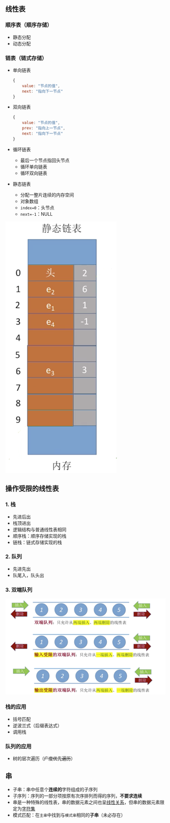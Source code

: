 ## 线性表

### 顺序表（顺序存储）

- 静态分配
- 动态分配

### 链表（链式存储）

- 单向链表

  ```js
  {
      value: "节点的值",
      next: "指向下一节点"
  }
  ```

- 双向链表

  ```js
  {
      value: "节点的值",
      prev: "指向上一节点",
      next: "指向下一节点"
  }
  ```

- 循环链表

  - 最后一个节点指回头节点
  - 循环单向链表
  - 循环双向链表

- 静态链表

  - 分配一整片连续的内存空间
  - 对象数组
  - `index=0`：头节点
  - `next=-1`：NULL

![](../_images/A628EC40-A335-423D-8459-74922F17432C-0251643.png)

## 操作受限的线性表

### 1. 栈

- 先进后出
- 栈顶进出
- 逻辑结构与普通线性表相同
- 顺序栈：顺序存储实现的栈
- 链栈：链式存储实现的栈

### 2. 队列

- 先进先出
- 队尾入，队头出

### 3. 双端队列

![image-20201007160844466](../_images/image-20201007160844466.png)

### 栈的应用

- 括号匹配
- 逆波兰式（后缀表达式）
- 调用栈

### 队列的应用

- 树的层次遍历（~~广度优先遍历~~）

## 串

- 子串：串中任意个**连续的**字符组成的子序列
- 子序列：序列的一部分项按原有次序排列而得的序列，**不要求连续**
- 串是一种特殊的线性表，串的数据元素之间也呈<u>线性关系</u>，但串的数据元素限定为<u>字符集</u>
- 模式匹配：在`主串`中找到与`模式串`相同的**子串**（未必存在）

